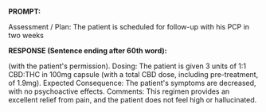 **PROMPT:**

Assessment / Plan: The patient is scheduled for follow-up with his PCP in two weeks

**RESPONSE (Sentence ending after 60th word):**

(with the patient's permission). Dosing: The patient is given 3 units of 1:1 CBD:THC in 100mg capsule (with a total CBD dose, including pre-treatment, of 1.9mg). Expected Consequence: The patient's symptoms are decreased, with no psychoactive effects. Comments: This regimen provides an excellent relief from pain, and the patient does not feel high or hallucinated. 